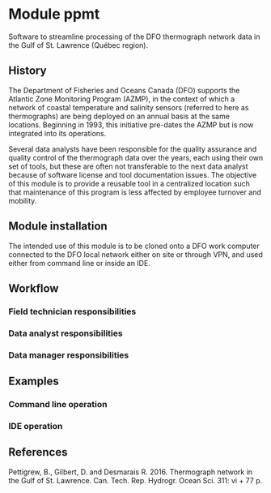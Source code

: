 # Module ppmt
Software to streamline processing of the DFO thermograph network data in the Gulf of 
St. Lawrence (Québec region).

## History
The Department of Fisheries and Oceans Canada (DFO) supports the Atlantic Zone Monitoring
Program (AZMP), in the context of which a network of coastal temperature and salinity sensors
(referred to here as thermographs) are being deployed on an annual basis at the same locations.
Beginning in 1993, this initiative pre-dates the AZMP but is now integrated into its operations.

Several data analysts have been responsible for the quality assurance and quality control of
the thermograph data over the years, each using their own set of tools, but these are often
not transferable to the next data analyst because of software license and tool documentation
issues. The objective of this module is to provide a reusable tool in a centralized location
such that maintenance of this program is less affected by employee turnover and mobility.

## Module installation
The intended use of this module is to be cloned onto a DFO work computer connected to the
DFO local network either on site or through VPN, and used either from command line or inside
an IDE.

## Workflow

### Field technician responsibilities

### Data analyst responsibilities

### Data manager responsibilities

## Examples

### Command line operation

### IDE operation

## References
Pettigrew, B., Gilbert, D. and Desmarais R. 2016. Thermograph network in the Gulf
of St. Lawrence. Can. Tech. Rep. Hydrogr. Ocean Sci. 311: vi + 77 p.
